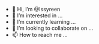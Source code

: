 - 👋 Hi, I’m @Issyreen
- 👀 I’m interested in ...
- 🌱 I’m currently learning ...
- 💞️ I’m looking to collaborate on ...
- 📫 How to reach me ...

<!---
Issyreen/Issyreen is a ✨ special ✨ repository because its `README.md` (this file) appears on your GitHub profile.
You can click the Preview link to take a look at your changes.
--->
